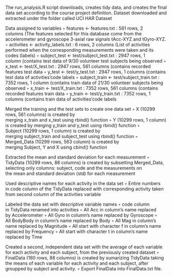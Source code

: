 The run_analysis.R script downloads, creates tidy data, and creates the final data set according to the course project definition.
Dataset downloaded and extracted under the folder called UCI HAR Dataset

Data assigned to variables
	◦	features <- features.txt : 561 rows, 2 columns (The features selected for this database come from the accelerometer and gyroscope 3-axial raw signals tAcc-XYZ and tGyro-XYZ.
	◦	activities <- activity_labels.txt : 6 rows, 2 columns (List of activities performed when the corresponding measurements were taken and its codes (labels)
	◦	subject_test <- test/subject_test.txt : 2947 rows, 1 column (contains test data of 9/30 volunteer test subjects being observed
	◦	x_test <- test/X_test.txt : 2947 rows, 561 columns (contains recorded features test data
	◦	y_test <- test/y_test.txt : 2947 rows, 1 columns (contains test data of activities’code labels
	◦	subject_train <- test/subject_train.txt : 7352 rows, 1 column (contains train data of 21/30 volunteer subjects being observed
	◦	x_train <- test/X_train.txt : 7352 rows, 561 columns (contains recorded features train data
	◦	y_train <- test/y_train.txt : 7352 rows, 1 columns (contains train data of activities’code labels

Merged the training and the test sets to create one data set
	◦	X (10299 rows, 561 columns) is created by merging x_train and x_test using rbind() function
	◦	Y (10299 rows, 1 column) is created by merging y_train and y_test using rbind() function
	◦	Subject (10299 rows, 1 column) is created by merging subject_train and subject_test using rbind() function
	◦	Merged_Data (10299 rows, 563 column) is created by merging Subject, Y and X using cbind() function

Extracted the mean and standard deviation for each measurement
	◦	TidyData (10299 rows, 88 columns) is created by subsetting Merged_Data, selecting only columns: subject, code and the measurements on the mean and standard deviation (std) for each measurement

Used descriptive names for each activity in the data set
	◦	Entire numbers in code column of the TidyData replaced with corresponding activity taken from second column of the activities variable

Labeled the data set with descriptive variable names
	◦	code column in TidyData renamed into activities
	◦	All Acc in column’s name replaced by Accelerometer
	◦	All Gyro in column’s name replaced by Gyroscope
	◦	All BodyBody in column’s name replaced by Body
	◦	All Mag in column’s name replaced by Magnitude
	◦	All start with character f in column’s name replaced by Frequency
	◦	All start with character t in column’s name replaced by Time
	
Created a second, independent data set with the average of each variable for each activity and each subject, from the previously created dataset
	◦	FinalData (180 rows, 88 columns) is created by sumarizing TidyData taking the means of each variable for each activity and each subject, after groupped by subject and activity.
	◦	Export FinalData into FinalData.txt file.

